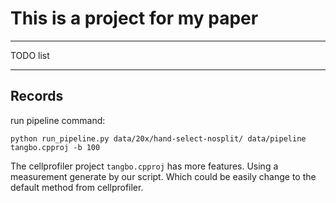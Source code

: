 # This is a project for my paper

----------------------------

TODO list


----------------------------

## Records

run pipeline command:

`python run_pipeline.py data/20x/hand-select-nosplit/ data/pipeline tangbo.cpproj -b 100`

The cellprofiler project `tangbo.cpproj` has more features. Using a measurement
generate by our script. Which could be easily change to the default method from
cellprofiler.
